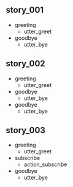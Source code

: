 ## story_001
* greeting
  - utter_greet
* goodbye
  - utter_bye

## story_002
* greeting
  - utter_greet
* goodbye
  - utter_bye
* goodbye
  - utter_bye
  
## story_003
* greeting
  - utter_greet
* subscribe
  - action_subscribe
* goodbye
  - utter_bye